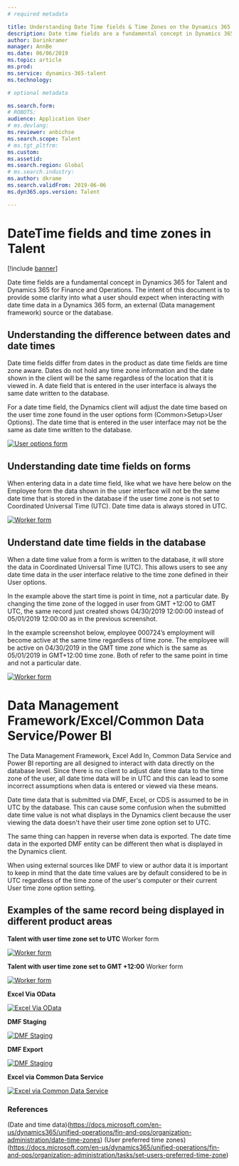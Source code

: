 ```yaml
---
# required metadata

title: Understanding Date Time fields & Time Zones on the Dynamics 365 platform 
description: Date time fields are a fundamental concept in Dynamics 365 for Talent and Dynamics 365 for Finance and Operations. The intent of this document is to provide some clarity into what a user should expect when interacting with date time data in a Dynamics 365 form, an external (Data management framework) source or the database.  
author: Darinkramer
manager: AnnBe
ms.date: 06/06/2019
ms.topic: article
ms.prod: 
ms.service: dynamics-365-talent
ms.technology: 

# optional metadata

ms.search.form: 
# ROBOTS: 
audience: Application User
# ms.devlang: 
ms.reviewer: anbichse
ms.search.scope: Talent
# ms.tgt_pltfrm: 
ms.custom: 
ms.assetid: 
ms.search.region: Global
# ms.search.industry: 
ms.author: dkrame
ms.search.validFrom: 2019-06-06
ms.dyn365.ops.version: Talent

---
```


# DateTime fields and time zones in Talent

[!include [banner](includes/banner.md)]

Date time fields are a fundamental concept in Dynamics 365 for Talent and Dynamics 365 for Finance and Operations. The intent of this document is to provide some clarity into what a user should expect when interacting with date time data in a Dynamics 365 form, an external (Data management framework) source or the database.

## Understanding the difference between dates and date times

Date time fields differ from dates in the product as date time fields are time zone aware. Dates do not hold any time zone information and the date shown in the client will be the same regardless of the location that it is viewed in. A date field that is entered in the user interface is always the same date written to the database. 

For a date time field, the Dynamics client will adjust the date time based on the user time zone found in the user options form (Common>Setup>User Options). The date time that is entered in the user interface may not be the same as date time written to the database.  

[![User options form](./media/useroptionsform.png)](./media/useroptionsform.png)

## Understanding date time fields on forms 

When entering data in a date time field, like what we have here below on the Employee form the data shown in the user interface will not be the same date time that is stored in the database if the user time zone is not set to Coordinated Universal Time ‎(UTC)‎. Date time data is always stored in UTC. 

[![Worker form](./media/worker-form.png)](./media/worker-form.png)

## Understand date time fields in the database 

When a date time value from a form is written to the database, it will store the data in Coordinated Universal Time ‎(UTC)‎. This allows users to see any date time data in the user interface relative to the time zone defined in their User options.
 
In the example above the start time is point in time, not a particular date. By changing the time zone of the logged in user from GMT +12:00 to GMT UTC, the same record just created shows 04/30/2019 12:00:00 instead of 05/01/2019 12:00:00 as in the previous screenshot.
  
In the example screenshot below, employee 000724’s employment will become active at the same time regardless of time zone. The employee will be active on 04/30/2019 in the GMT time zone which is the same as 05/01/2019 in GMT+12:00 time zone. Both of refer to the same point in time and not a particular date. 

[![Worker form](./media/worker-form2.png)](./media/worker-form2.png)

# Data Management Framework/Excel/Common Data Service/Power BI 

The Data Management Framework, Excel Add In, Common Data Service and Power BI reporting are all designed to interact with data directly on the database level. Since there is no client to adjust date time data to the time zone of the user, all date time data will be in UTC and this can lead to some incorrect assumptions when data is entered or viewed via these means.  
 
Date time data that is submitted via DMF, Excel, or CDS is assumed to be in UTC by the database. This can cause some confusion when the submitted date time value is not what displays in the Dynamics client because the user viewing the data doesn't have their user time zone option set to UTC. 
 
The same thing can happen in reverse when data is exported. The date time data in the exported DMF entity can be different then what is displayed in the Dynamics client. 
 
When using external sources like DMF to view or author data it is important to keep in mind that the date time values are by default considered to be in UTC regardless of the time zone of the user's computer or their current User time zone option setting. 

## Examples of the same record being displayed in different product areas 

**Talent with user time zone set to UTC**
Worker form

[![Worker form](./media/worker-form3.png)](./media/worker-form3.png)

**Talent with user time zone set to GMT +12:00** 
Worker form 

[![Worker form](./media/worker-form4.png)](./media/worker-form4.png)

**Excel Via OData**

[![Excel Via OData](./media/Excelviaodata.png)](./media/Excelviaodata.png)

**DMF Staging**

[![DMF Staging](./media/DMFStaging.png)](./media/DMFStaging.png)

**DMF Export**

[![DMF Staging](./media/DMFexport.png)](./media/DMFexport.png)

**Excel via Common Data Service**

[![Excel via Common Data Service](./media/ExcelCDS.png)](./media/ExcelCDS.png)

### References

(Date and time data)(https://docs.microsoft.com/en-us/dynamics365/unified-operations/fin-and-ops/organization-administration/date-time-zones)
(User preferred time zones)(https://docs.microsoft.com/en-us/dynamics365/unified-operations/fin-and-ops/organization-administration/tasks/set-users-preferred-time-zone) 
